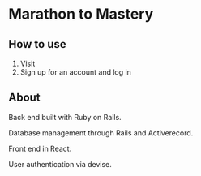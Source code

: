 # Marathon to Mastery
## How to use
1. Visit <heroku link>
2. Sign up for an account and log in

## About
Back end built with Ruby on Rails.

Database management through Rails and Activerecord.

Front end in React.

User authentication via devise.
